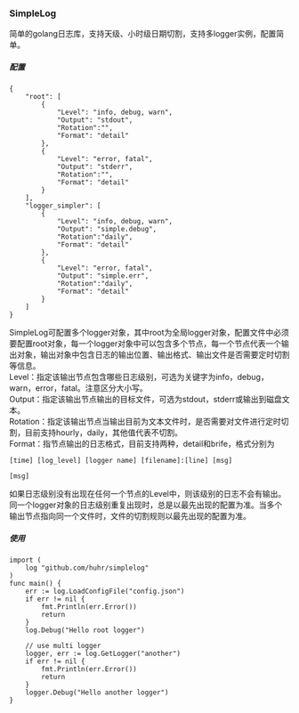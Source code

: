 ### SimpleLog
简单的golang日志库，支持天级、小时级日期切割，支持多logger实例，配置简单。

##### 配置
```
{	
	"root": [
		{
			"Level": "info, debug, warn",
			"Output": "stdout",
			"Rotation":"",
			"Format": "detail"
		},
		{
			"Level": "error, fatal",
			"Output": "stderr",
			"Rotation":"",
			"Format": "detail"
		}
	],
	"logger_simpler": [
		{
			"Level": "info, debug, warn",
			"Output": "simple.debug",
			"Rotation":"daily",
			"Format": "detail"
		},
		{
			"Level": "error, fatal",
			"Output": "simple.err",
			"Rotation":"daily",
			"Format": "detail"
		}
	]
}
```
SimpleLog可配置多个logger对象，其中root为全局logger对象，配置文件中必须要配置root对象，每一个logger对象中可以包含多个节点，每一个节点代表一个输出对象，输出对象中包含日志的输出位置、输出格式、输出文件是否需要定时切割等信息。    
Level：指定该输出节点包含哪些日志级别，可选为关键字为info，debug，warn，error，fatal。注意区分大小写。    
Output：指定该输出节点输出的目标文件，可选为stdout，stderr或输出到磁盘文本。    
Rotation：指定该输出节点当输出目前为文本文件时，是否需要对文件进行定时切割，目前支持hourly，daily，其他值代表不切割。    
Format：指节点输出的日志格式，目前支持两种，detail和brife，格式分别为   
``` 
[time] [log_level] [logger name] [filename]:[line] [msg]  

[msg]
```
如果日志级别没有出现在任何一个节点的Level中，则该级别的日志不会有输出。同一个logger对象的日志级别重复出现时，总是以最先出现的配置为准。当多个输出节点指向同一个文件时，文件的切割规则以最先出现的配置为准。

##### 使用
```
import (
	log "github.com/huhr/simplelog"
)
func main() {
	err := log.LoadConfigFile("config.json")
	if err != nil {
		fmt.Println(err.Error())
		return
	}
	log.Debug("Hello root logger")

	// use multi logger
	logger, err := log.GetLogger("another")
	if err != nil {
		fmt.Println(err.Error())
		return
	}
	logger.Debug("Hello another logger")
}
```
